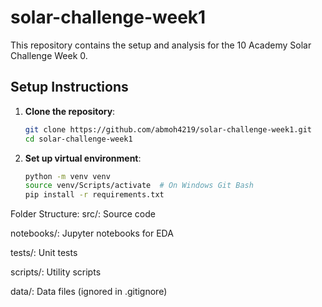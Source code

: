 # solar-challenge-week1
This repository contains the setup and analysis for the 10 Academy Solar Challenge Week 0.
## Setup Instructions
1. **Clone the repository**:
   ```bash
   git clone https://github.com/abmoh4219/solar-challenge-week1.git
   cd solar-challenge-week1
2. **Set up virtual environment**:
   ``` bash
   python -m venv venv
   source venv/Scripts/activate  # On Windows Git Bash
   pip install -r requirements.txt

Folder Structure:
  src/: Source code

  notebooks/: Jupyter notebooks for EDA

  tests/: Unit tests

  scripts/: Utility scripts

   data/: Data files (ignored in .gitignore)


